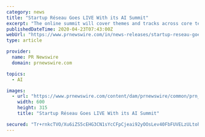 ```yaml
---
category: news
title: "Startup Réseau Goes LIVE With its AI Summit"
excerpt: "The online summit will cover themes and tracks across core technology and applications, where AI is playing a massive role Built on the founding pillar of #StartupsFirst, 'Startup Réseau' is an ecosystem of Enterprises, Capital, Markets, and Services – for Startups, by bringing in various types of structured interface for enabling unique ..."
publishedDateTime: 2020-04-23T07:43:00Z
webUrl: "https://www.prnewswire.com/in/news-releases/startup-reseau-goes-live-with-its-ai-summit-847656852.html"
type: article

provider:
  name: PR Newswire
  domain: prnewswire.com

topics:
  - AI

images:
  - url: "https://www.prnewswire.com/content/dam/prnewswire/common/prn_facebook_sharing_logo.jpg"
    width: 600
    height: 315
    title: "Startup Réseau Goes LIVE With its AI Summit"

secured: "Tr+rnkcTVO/Xu6iZS5cEHG3CN1sYcCFpCjeai92yOOsLev40FbFUVELzULtoh2a92XH2ez3NsaG4jIFDWO6PtZ/f7Wl6MBMesRaB+6GkWRH40nTsLVD1lNCzGdqilGP7lOOHcd7tEDCsGbNBQpYrtzmY9LI1MRLzwVGCKQYNIv2AdbbkX7ZkmvIp+d0G9AtTMW3XJYlHwVXiJAFOrkZSVYixWTT5+OnV0GBKdToep7jJDX4oeOnDLpFRB1jdhH9Co5AeWESA7YdGkwu3o/ju3zvL9PmgoJ5L9IPvSoeQsTX2aX0enDhLjgzS0LVXYk26;Olfkwt8D6qqXTkg3gdNOew=="
---
```


